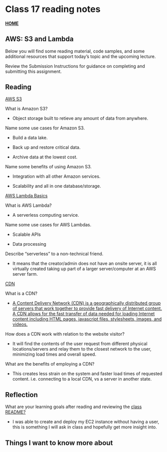 # Class 17 reading notes

#### [HOME](https://cesarderio.github.io/reading-notes/)

## AWS: S3 and Lambda

Below you will find some reading material, code samples, and some additional resources that support today’s topic and the upcoming lecture.

Review the Submission Instructions for guidance on completing and submitting this assignment.

## Reading

[AWS S3](https://aws.amazon.com/s3/)

What is Amazon S3?

* Object storage built to retieve any amount of data from anywhere.

Name some use cases for Amazon S3.

* Build a data lake.

* Back up and restore critical data.

* Archive data at the lowest cost.

Name some benefits of using Amazon S3.

* Integration with all other Amazon services.

* Scalability and all in one database/storage.

[AWS Lambda Basics](https://www.serverless.com/aws-lambda)

What is AWS Lambda?

* A serverless computing service.

Name some use cases for AWS Lambdas.

* Scalable APIs

* Data processing

Describe “serverless” to a non-technical friend.

* It means that the creator/admin does not have an onsite server, it is all virtually created taking up part of a larger server/computer at an AWS server farm.

[CDN](https://cyberhoot.com/cybrary/content-delivery-network-cdn/)

What is a CDN?

* [A Content Delivery Network (CDN) is a geographically distributed group of servers that work together to provide fast delivery of Internet content. A CDN allows for the fast transfer of data needed for loading Internet content including HTML pages, javascript files, stylesheets, images, and videos.](https://cyberhoot.com/cybrary/content-delivery-network-cdn/#:~:text=A%20Content%20Delivery%20Network%20(CDN)%20is%20a%20geographically%20distributed%20group%20of%20servers%20that%20work%20together%20to%20provide%20fast%20delivery%20of%20Internet%20content.%20A%20CDN%20allows%20for%20the%20fast%20transfer%20of%20data%20needed%20for%20loading%20Internet%20content%20including%20HTML%20pages%2C%20javascript%20files%2C%20stylesheets%2C%20images%2C%20and%20videos.)

How does a CDN work with relation to the website visitor?

* It will find the contents of the user request from different physical locations/servers and relay them to the closest network to the user, minimizing load times and overall speed.

What are the benefits of employing a CDN?

* This creates less strain on the system and faster load times of requested content. i.e. connecting to a local CDN, vs a server in another state.

## Reflection

What are your learning goals after reading and reviewing the [class README?](https://codefellows.github.io/code-401-javascript-guide/curriculum/class-17/)

* I was able to create and deploy my EC2 instance without having a user, this is something I will ask in class and hopefully get more insight into.

## Things I want to know more about
